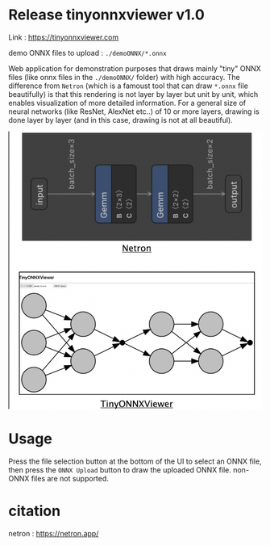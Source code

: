 # Release tinyonnxviewer v1.0

Link : https://tinyonnxviewer.com

demo ONNX files to upload : `./demoONNX/*.onnx`

Web application for demonstration purposes that draws mainly "tiny" ONNX files (like onnx files in the `./demoONNX/` folder) with high accuracy. The difference from `Netron` (which is a famoust tool that can draw `*.onnx` file beautifully) is that this rendering is not layer by layer but unit by unit, which enables visualization of more detailed information. For a general size of neural networks (like ResNet, AlexNet etc..) of 10 or more layers, drawing is done layer by layer (and in this case, drawing is not at all beautiful).

![demo image](./image/summary.png)

# Usage
Press the file selection button at the bottom of the UI to select an ONNX file, then press the `ONNX Upload` button to draw the uploaded ONNX file. non-ONNX files are not supported.

# citation
netron : https://netron.app/
